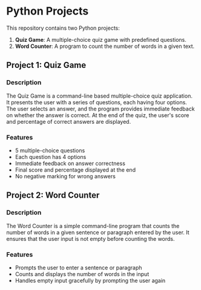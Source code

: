 # Python Projects

This repository contains two Python projects:

1. **Quiz Game**: A multiple-choice quiz game with predefined questions.
2. **Word Counter**: A program to count the number of words in a given text.

## Project 1: Quiz Game

### Description

The Quiz Game is a command-line based multiple-choice quiz application. It presents the user with a series of questions, each having four options. The user selects an answer, and the program provides immediate feedback on whether the answer is correct. At the end of the quiz, the user's score and percentage of correct answers are displayed.

### Features

- 5 multiple-choice questions
- Each question has 4 options
- Immediate feedback on answer correctness
- Final score and percentage displayed at the end
- No negative marking for wrong answers

## Project 2: Word Counter

### Description

The Word Counter is a simple command-line program that counts the number of words in a given sentence or paragraph entered by the user. It ensures that the user input is not empty before counting the words.

### Features

- Prompts the user to enter a sentence or paragraph
- Counts and displays the number of words in the input
- Handles empty input gracefully by prompting the user again
